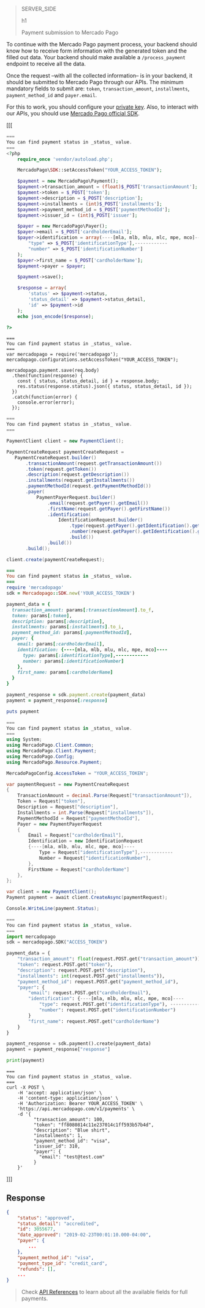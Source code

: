 > SERVER_SIDE
>
> h1
>
> Payment submission to Mercado Pago

To continue with the Mercado Pago payment process, your backend should know how to receive form information with the generated token and the filled out data. Your backend should make available a `/process_payment` endpoint to receive all the data.

Once the request –with all the collected information– is in your backend, it should be submitted to Mercado Pago through our APIs.  The minimum mandatory fields to submit are: `token`, `transaction_amount`, `installments`, `payment_method_id` and `payer.email`.

For this to work, you should configure your [private key]([FAKER][CREDENTIALS][URL]). Also, to interact with our APIs, you should use [Mercado Pago official SDK](/developers/en/guides/checkout-api/previous-requirements#bookmark__install_mercado_pago_sdk).

[[[
```php
===
You can find payment status in _status_ value.
===
<?php
    require_once 'vendor/autoload.php';

    MercadoPago\SDK::setAccessToken("YOUR_ACCESS_TOKEN");

    $payment = new MercadoPago\Payment();
    $payment->transaction_amount = (float)$_POST['transactionAmount'];
    $payment->token = $_POST['token'];
    $payment->description = $_POST['description'];
    $payment->installments = (int)$_POST['installments'];
    $payment->payment_method_id = $_POST['paymentMethodId'];
    $payment->issuer_id = (int)$_POST['issuer'];

    $payer = new MercadoPago\Payer();
    $payer->email = $_POST['cardholderEmail'];
    $payer->identification = array(----[mla, mlb, mlu, mlc, mpe, mco]----
        "type" => $_POST['identificationType'],------------
        "number" => $_POST['identificationNumber']
    );
    $payer->first_name = $_POST['cardholderName'];
    $payment->payer = $payer;

    $payment->save();

    $response = array(
        'status' => $payment->status,
        'status_detail' => $payment->status_detail,
        'id' => $payment->id
    );
    echo json_encode($response);

?>
```
```node
===
You can find payment status in _status_ value.
===
var mercadopago = require('mercadopago');
mercadopago.configurations.setAccessToken("YOUR_ACCESS_TOKEN");

mercadopago.payment.save(req.body)
  .then(function(response) {
    const { status, status_detail, id } = response.body;
    res.status(response.status).json({ status, status_detail, id });
  })
  .catch(function(error) {
    console.error(error);
  });
```
```java
===
You can find payment status in _status_ value.
===

PaymentClient client = new PaymentClient();

PaymentCreateRequest paymentCreateRequest =
   PaymentCreateRequest.builder()
       .transactionAmount(request.getTransactionAmount())
       .token(request.getToken())
       .description(request.getDescription())
       .installments(request.getInstallments())
       .paymentMethodId(request.getPaymentMethodId())
       .payer(
           PaymentPayerRequest.builder()
               .email(request.getPayer().getEmail())
               .firstName(request.getPayer().getFirstName())
               .identification(
                   IdentificationRequest.builder()
                       .type(request.getPayer().getIdentification().getType())
                       .number(request.getPayer().getIdentification().getNumber())
                       .build())
               .build())
       .build();

client.create(paymentCreateRequest);

```
```ruby
===
You can find payment status in _status_ value.
===
require 'mercadopago'
sdk = Mercadopago::SDK.new('YOUR_ACCESS_TOKEN')

payment_data = {
  transaction_amount: params[:transactionAmount].to_f,
  token: params[:token],
  description: params[:description],
  installments: params[:installments].to_i,
  payment_method_id: params[:paymentMethodId],
  payer: {
    email: params[:cardholderEmail],
    identification: {----[mla, mlb, mlu, mlc, mpe, mco]----
      type: params[:identificationType],------------
      number: params[:identificationNumber]
    },
    first_name: params[:cardholderName]
  }
}

payment_response = sdk.payment.create(payment_data)
payment = payment_response[:response]

puts payment

```
```csharp
===
You can find payment status in _status_ value.
===
using System;
using MercadoPago.Client.Common;
using MercadoPago.Client.Payment;
using MercadoPago.Config;
using MercadoPago.Resource.Payment;

MercadoPagoConfig.AccessToken = "YOUR_ACCESS_TOKEN";

var paymentRequest = new PaymentCreateRequest
{
    TransactionAmount = decimal.Parse(Request["transactionAmount"]),
    Token = Request["token"],
    Description = Request["description"],
    Installments = int.Parse(Request["installments"]),
    PaymentMethodId = Request["paymentMethodId"],
    Payer = new PaymentPayerRequest
    {
        Email = Request["cardholderEmail"],
        Identification = new IdentificationRequest
        {----[mla, mlb, mlu, mlc, mpe, mco]----
            Type = Request["identificationType"],------------
            Number = Request["identificationNumber"],
        },
        FirstName = Request["cardholderName"]
    },
};

var client = new PaymentClient();
Payment payment = await client.CreateAsync(paymentRequest);

Console.WriteLine(payment.Status);

```
```python
===
You can find payment status in _status_ value.
===
import mercadopago
sdk = mercadopago.SDK("ACCESS_TOKEN")

payment_data = {
    "transaction_amount": float(request.POST.get("transaction_amount")),
    "token": request.POST.get("token"),
    "description": request.POST.get("description"),
    "installments": int(request.POST.get("installments")),
    "payment_method_id": request.POST.get("payment_method_id"),
    "payer": {
        "email": request.POST.get("cardholderEmail"),
        "identification": {----[mla, mlb, mlu, mlc, mpe, mco]----
            "type": request.POST.get("identificationType"), ------------
            "number": request.POST.get("identificationNumber")
        }
        "first_name": request.POST.get("cardholderName")
    }
}

payment_response = sdk.payment().create(payment_data)
payment = payment_response["response"]

print(payment)
```
```curl
===
You can find payment status in _status_ value.
===
curl -X POST \
    -H 'accept: application/json' \
    -H 'content-type: application/json' \
    -H 'Authorization: Bearer YOUR_ACCESS_TOKEN' \
    'https://api.mercadopago.com/v1/payments' \
    -d '{
          "transaction_amount": 100,
          "token": "ff8080814c11e237014c1ff593b57b4d",
          "description": "Blue shirt",
          "installments": 1,
          "payment_method_id": "visa",
          "issuer_id": 310,
          "payer": {
            "email": "test@test.com"
          }
    }'

```
]]]

## Response

```json
{
    "status": "approved",
    "status_detail": "accredited",
    "id": 3055677,
    "date_approved": "2019-02-23T00:01:10.000-04:00",
    "payer": {
        ...
    },
    "payment_method_id": "visa",
    "payment_type_id": "credit_card",
    "refunds": [],
    ...
}
```

> Check [API References](/developers/en/reference/payments/_payments/post) to learn about all the available fields for full payments.